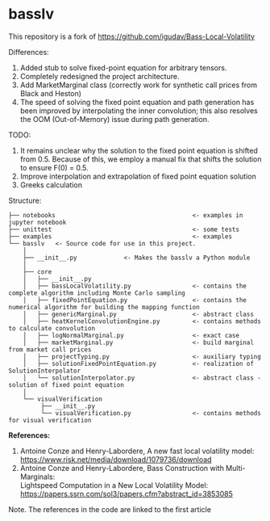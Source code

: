 # basslv

This repository is a fork of https://github.com/igudav/Bass-Local-Volatility

Differences:
1. Added stub to solve fixed-point equation for arbitrary tensors.
2. Completely redesigned the project architecture.
3. Add MarketMarginal class (correctly work for synthetic call prices from Black and Heston)
4. The speed of solving the fixed point equation and path generation has been improved by interpolating the inner convolution; this also resolves the OOM (Out-of-Memory) issue during path generation.

TODO:
1) It remains unclear why the solution to the fixed point equation is shifted from 0.5. Because of this, we employ a manual fix that shifts the solution to ensure F(0) = 0.5.
2) Improve interpolation and extrapolation of fixed point equation solution
3) Greeks calculation

Structure:
```
├── notebooks                                      <- examples in jupyter notebook
├── unittest                                       <- some tests
├── examples                                       <- examples
└── basslv   <- Source code for use in this project.
    │
    ├── __init__.py             <- Makes the basslv a Python module
    │
    ├── core
    │   ├── __init__.py
    │   ├── bassLocalVolatility.py                 <- contains the complete algorithm including Monte Carlo sampling
    │   ├── fixedPointEquation.py                  <- contains the numerical algorithm for building the mapping function
    │   ├── genericMarginal.py                     <- abstract class
    │   ├── heatKernelConvolutionEngine.py         <- contains methods to calculate convolution
    │   ├── logNormalMarginal.py                   <- exact case 
    │   ├── marketMarginal.py                      <- build marginal from market call prices
    │   ├── projectTyping.py                       <- auxiliary typing
    │   ├── solutionFixedPointEquation.py          <- realization of SolutionInterpolator  
    │   └── solutionInterpolator.py                <- abstract class - solution of fixed point equation
    │   
    └── visualVerification  
         ├── __init__.py
         └── visualVerification.py                 <- contains methods for visual verification
```

**References:**
1) Antoine Conze and Henry-Labordere, A new fast local volatility model: \
    https://www.risk.net/media/download/1079736/download
2) Antoine Conze and Henry-Labordere, Bass Construction with Multi-Marginals:  
    Lightspeed Computation in a New Local Volatility Model: \
    https://papers.ssrn.com/sol3/papers.cfm?abstract_id=3853085

Note. The references in the code are linked to the first article
